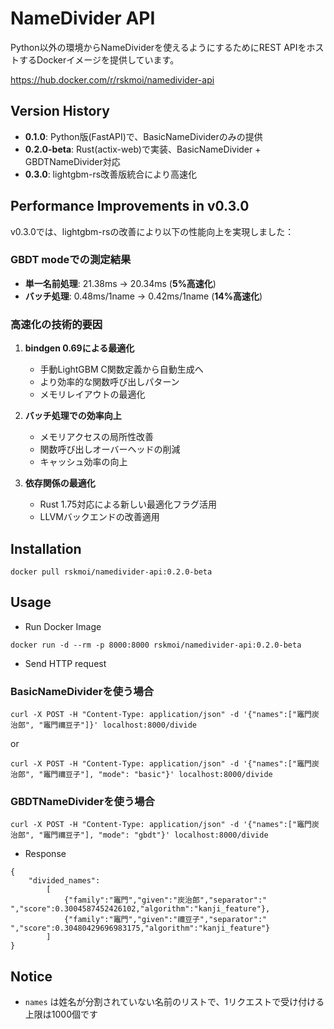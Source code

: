 # NameDivider API

Python以外の環境からNameDividerを使えるようにするためにREST APIをホストするDockerイメージを提供しています。

https://hub.docker.com/r/rskmoi/namedivider-api

## Version History

- **0.1.0**: Python版(FastAPI)で、BasicNameDividerのみの提供
- **0.2.0-beta**: Rust(actix-web)で実装、BasicNameDivider + GBDTNameDivider対応
- **0.3.0**: lightgbm-rs改善版統合により高速化

## Performance Improvements in v0.3.0

v0.3.0では、lightgbm-rsの改善により以下の性能向上を実現しました：

### GBDT modeでの測定結果
- **単一名前処理**: 21.38ms → 20.34ms (**5%高速化**)
- **バッチ処理**: 0.48ms/1name → 0.42ms/1name (**14%高速化**)

### 高速化の技術的要因

1. **bindgen 0.69による最適化**
   - 手動LightGBM C関数定義から自動生成へ
   - より効率的な関数呼び出しパターン
   - メモリレイアウトの最適化

2. **バッチ処理での効率向上**
   - メモリアクセスの局所性改善
   - 関数呼び出しオーバーヘッドの削減
   - キャッシュ効率の向上

3. **依存関係の最適化**
   - Rust 1.75対応による新しい最適化フラグ活用
   - LLVMバックエンドの改善適用

## Installation

```
docker pull rskmoi/namedivider-api:0.2.0-beta
```

## Usage

- Run Docker Image

```
docker run -d --rm -p 8000:8000 rskmoi/namedivider-api:0.2.0-beta
```

- Send HTTP request

### BasicNameDividerを使う場合

```
curl -X POST -H "Content-Type: application/json" -d '{"names":["竈門炭治郎", "竈門禰豆子"]}' localhost:8000/divide
```

or

```
curl -X POST -H "Content-Type: application/json" -d '{"names":["竈門炭治郎", "竈門禰豆子"], "mode": "basic"}' localhost:8000/divide
```

### GBDTNameDividerを使う場合

```
curl -X POST -H "Content-Type: application/json" -d '{"names":["竈門炭治郎", "竈門禰豆子"], "mode": "gbdt"}' localhost:8000/divide
```

- Response

```
{
    "divided_names":
        [
            {"family":"竈門","given":"炭治郎","separator":" ","score":0.3004587452426102,"algorithm":"kanji_feature"},
            {"family":"竈門","given":"禰豆子","separator":" ","score":0.30480429696983175,"algorithm":"kanji_feature"}
        ]
}
```

## Notice

- `names` は姓名が分割されていない名前のリストで、1リクエストで受け付ける上限は1000個です